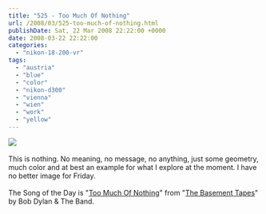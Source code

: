 ```yaml
---
title: "525 - Too Much Of Nothing"
url: /2008/03/525-too-much-of-nothing.html
publishDate: Sat, 22 Mar 2008 22:22:00 +0000
date: 2008-03-22 22:22:00
categories: 
  - "nikon-18-200-vr"
tags: 
  - "austria"
  - "blue"
  - "color"
  - "nikon-d300"
  - "vienna"
  - "wien"
  - "work"
  - "yellow"
---
```

<a href="https://d25zfm9zpd7gm5.cloudfront.net/1200x1200/2008/20080321_140219_ps.jpg" target="_blank"><img src="https://d25zfm9zpd7gm5.cloudfront.net/0600x0600/2008/20080321_140219_ps.jpg"/></a><br/><br/>This is nothing. No meaning, no message, no anything, just some geometry, much color and at best an example for what I explore at the moment. I have no better image for Friday.<br/><br/>The Song of the Day is "<a href="http://www.bobdylan.com/songs/toomuch.html" target="_blank">Too Much Of Nothing</a>" from "<a href="http://www.amazon.com/Basement-Tapes-Bob-Dylan-Band/dp/B000002552" target="_blank">The Basement Tapes</a>" by Bob Dylan &amp; The Band.
